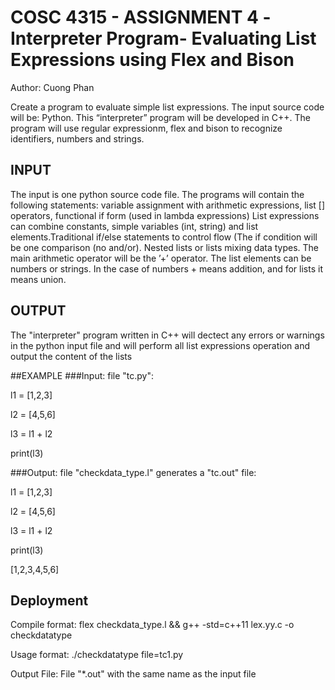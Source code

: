 # COSC 4315 - ASSIGNMENT 4 -Interpreter Program- Evaluating List Expressions using Flex and Bison 
Author: Cuong Phan

Create a program to evaluate simple list expressions. The input source code will be: Python. This “interpreter” program will be developed in C++.
The program will use regular expressionm, flex and bison to recognize identifiers, numbers and strings. 

## INPUT

The input is one python source code file. The programs will contain the following statements: variable assignment with arithmetic expressions, list [] operators, functional if form (used in lambda expressions)
List expressions can combine constants, simple variables (int, string) and list elements.Traditional if/else statements to control flow (The if condition will be one comparison (no and/or). Nested lists or lists mixing data types.
The main arithmetic operator will be the ’+’ operator. The list elements can be numbers or strings.
In the case of numbers + means addition, and for lists it means union.
## OUTPUT
The "interpreter" program written in C++ will dectect any errors or warnings in the python input file and will perform all list expressions operation and output the content of the lists 

##EXAMPLE
###Input: file "tc.py":

l1 = [1,2,3]

l2 = [4,5,6]

l3 = l1 + l2

print(l3)

###Output: file "checkdata_type.l" generates a "tc.out" file:

l1 = [1,2,3]

l2 = [4,5,6]

l3 = l1 + l2

print(l3)

[1,2,3,4,5,6]

## Deployment

Compile format:
flex checkdata_type.l && g++ -std=c++11 lex.yy.c -o checkdatatype

Usage format:
./checkdatatype file=tc1.py

Output File:
File "*.out" with the same name as the input file
